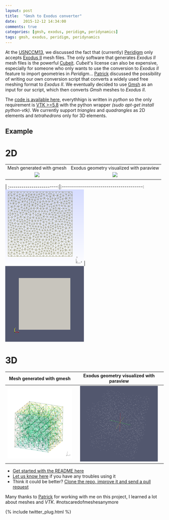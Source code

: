 ```yaml
---
layout: post
title:  "Gmsh to Exodus converter"
date:   2015-12-12 14:34:00
comments: true
categories: [gmsh, exodus, peridigm, peridynamics]
tags: gmsh, exodus, peridigm, peridynamics
---
```


   At the [USNCCM13](http://13.usnccm.org/), we discussed the fact that (currently) [Peridigm](https://peridigm.sandia.gov/) only accepts [Exodus II](https://cubit.sandia.gov/public/13.2/help_manual/WebHelp/finite_element_model/exodus/exodus2_file_specification.htm) mesh files. The only software that generates *Exodus II* mesh files is the powerful [Cubeit](https://cubit.sandia.gov/). *Cubeit*'s license can also be expensive, especially for someone who only wants to use the conversion to *Exodus II* feature to import geometries in *Peridigm*...
   [Patrick](http://diehlpk.github.io/) discussed the possibility of writing our own conversion script that converts a widely used free meshing format to *Exodus II*. We eventually decided to use [Gmsh](http://geuz.org/gmsh/) as an input for our script, which then converts *Gmsh* meshes to *Exodus II*. 
   
   The [code is available here](https://github.com/diehlpk/gmsh-exodus-converter), everythhign is written in *python* so the only requirement is [VTK >=5.8](http://www.vtk.org/) with the python wrapper *(sudo apt-get install python-vtk)*. We currently support *triangles* and *quadrangles* as 2D elements and *tetrahedrons* only for 3D elements.
   
## Example

# 2D


<table style="width:100%">
  <tr>
    <td>Mesh generated with gmesh</td>
    <td>Exodus geometry visualized with paraview</td> 
  </tr>
  <tr>
    <td>
<div align="center">
<img src="{{ site.url }}/assets/example_mesh_1.png.png"/>
</div>
    </td>
    <td>
<div align="center">
<img src="{{ site.url }}/assets/example_exodus_1.png"/>
</div>
    </td> 

  </tr>
</table>

 | 
:------------------------:|:----------------------------------------:
![Mesh](./assets/example_mesh_1.png?raw=true "Mesh generated with gmesh")|![Exodus](./assets/example_exodus_1.png?raw=true "Mesh generated with gmesh")

# 3D

Mesh generated with gmesh | Exodus geometry visualized with paraview
:------------------------:|:----------------------------------------:
![Mesh](./assets/3D_Cube_gmsh.png?raw=true "Mesh generated with gmesh")|![Exodus](./assets/3D_Cube_exodusII.png?raw=true "Mesh generated with gmesh")
   

* [Get started with the README here](https://github.com/diehlpk/gmsh-exodus-converter)
* [Let us know here](https://github.com/diehlpk/gmsh-exodus-converter/issues) if you have any troubles using it
* Think it could be better? [Clone the repo, improve it and send a pull request](https://help.github.com/articles/using-pull-requests/)


Many thanks to [Patrick](http://diehlpk.github.io/) for working with me on this project, I learned a lot about meshes and *VTK*. #notscaredofmeshesanymore

{% include twitter_plug.html %}

